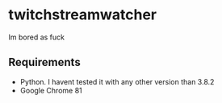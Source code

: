 # twitchstreamwatcher
Im bored as fuck

## Requirements
* Python. I havent tested it with any other version than 3.8.2
* Google Chrome 81
